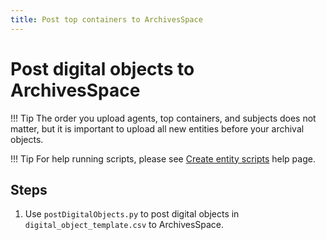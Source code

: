 ```yaml
---
title: Post top containers to ArchivesSpace
---
```


# Post digital objects to ArchivesSpace
!!! Tip
    The order you upload agents, top containers, and subjects does not matter, but it is important to upload all new entities before your archival objects.

!!! Tip
    For help running scripts, please see [Create entity scripts](../python-scripts/running-the-scripts.md) help page.

## Steps
1. Use `postDigitalObjects.py` to post digital objects in `digital_object_template.csv` to ArchivesSpace. 
